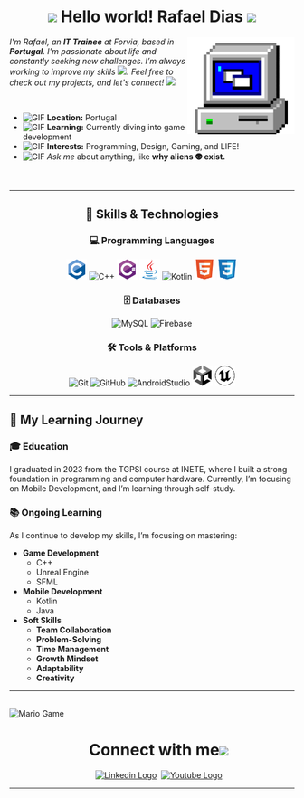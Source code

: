 <div id="toc" style="text-align: center;">
  <ul align="center" style="list-style: none; padding: 0;">
    <summary>
      <h1><img src="https://github.com/TheDudeThatCode/TheDudeThatCode/blob/master/Assets/Earth.gif" width="24px"> Hello world! Rafael Dias&nbsp;<img src="https://github.com/TheDudeThatCode/TheDudeThatCode/blob/master/Assets/Mario_Hello_Big.gif" width="30px"></h1>
    </summary>
      </ul>
</div>

<img align="right" alt="PC GIF" src="https://github.com/TheDudeThatCode/TheDudeThatCode/blob/master/Assets/PC.gif" width="190" />

<p>
  <em>
    I'm Rafael, an <b>IT Trainee</b> at Forvia, based in <b>Portugal</b>. I'm passionate about life and constantly seeking new challenges. I’m always working to improve my skills <img src="https://github.com/TheDudeThatCode/TheDudeThatCode/blob/master/Assets/Developer.gif" width="30px">. Feel free to check out my projects, and let's connect! <img src="https://github.com/TheDudeThatCode/TheDudeThatCode/blob/master/Assets/Rocket.gif" width="18px">
  </em>
</p>


<br>

- <img alt="GIF" src="https://github.com/TheDudeThatCode/TheDudeThatCode/blob/master/Assets/powerup.gif" width="20px" /> **Location:** Portugal
- <img alt="GIF" src="https://github.com/TheDudeThatCode/TheDudeThatCode/blob/master/Assets/gandalf_parrot.gif" width="20px" /> **Learning:** Currently diving into game development
- <img alt="GIF" src="https://github.com/TheDudeThatCode/TheDudeThatCode/blob/master/Assets/coin.gif" width="20px" /> **Interests:** Programming, Design, Gaming, and LIFE!
- <img alt="GIF" src="https://github.com/TheDudeThatCode/TheDudeThatCode/blob/master/Assets/hmm.gif" width="20px" /> *Ask me* about anything, like **why aliens 👽 exist.**

<br>


---

<div id="toc" style="text-align: center;">
  <ul align="center" style="list-style: none; padding: 0;">
    <summary>
      <h2>🚀 Skills & Technologies</h2>
    </summary>
    <li>
      <h3>💻 Programming Languages</h3>
      <p>
        <a href="https://en.wikipedia.org/wiki/C_(programming_language)" target="_blank" rel="noreferrer" style="text-decoration: none;">
          <img src="https://raw.githubusercontent.com/devicons/devicon/master/icons/c/c-original.svg" width="36" height="36" alt="C" /></a>
        <a href="https://en.wikipedia.org/wiki/C%2B%2B" target="_blank" rel="noreferrer" style="text-decoration: none;">
          <img src="https://cdn.jsdelivr.net/gh/devicons/devicon@latest/icons/cplusplus/cplusplus-original.svg" width="36" height="36" alt="C++" /></a>
        <a href="https://learn.microsoft.com/en-us/dotnet/csharp/" target="_blank" rel="noreferrer" style="text-decoration: none;">
          <img src="https://raw.githubusercontent.com/devicons/devicon/master/icons/csharp/csharp-original.svg" width="36" height="36" alt="C#" /></a>
        <a href="https://www.oracle.com/java/" target="_blank" rel="noreferrer" style="text-decoration: none;">
          <img src="https://raw.githubusercontent.com/devicons/devicon/master/icons/java/java-original.svg" width="36" height="36" alt="Java" /></a>
        <a href="https://kotlinlang.org/" target="_blank" rel="noreferrer" style="text-decoration: none;">
          <img src="https://cdn.jsdelivr.net/gh/devicons/devicon@latest/icons/kotlin/kotlin-original.svg" width="36" height="36" alt="Kotlin" /></a>
        <a href="https://developer.mozilla.org/en-US/docs/Web/HTML" target="_blank" rel="noreferrer" style="text-decoration: none;">
          <img src="https://raw.githubusercontent.com/devicons/devicon/master/icons/html5/html5-original.svg" width="36" height="36" alt="HTML" /></a>
        <a href="https://developer.mozilla.org/en-US/docs/Web/CSS" target="_blank" rel="noreferrer" style="text-decoration: none;">
          <img src="https://raw.githubusercontent.com/devicons/devicon/master/icons/css3/css3-original.svg" width="36" height="36" alt="CSS" /></a>
      </p>
    </li>
    <li>
      <h3>🗄️ Databases</h3>
      <p>
        <a href="https://www.mysql.com/" target="_blank" rel="noreferrer" style="text-decoration: none;">
          <img src="https://raw.githubusercontent.com/danielcranney/readme-generator/main/public/icons/skills/mysql-colored.svg" width="36" height="36" alt="MySQL" /></a>
        <a href="https://firebase.google.com/" target="_blank" rel="noreferrer" style="text-decoration: none;">
          <img src="https://cdn.jsdelivr.net/gh/devicons/devicon@latest/icons/firebase/firebase-original.svg" width="36" height="36" alt="Firebase" /></a>
      </p>
    </li>
    <li>
      <h3>🛠️ Tools & Platforms</h3>
      <p>
        <a href="https://git-scm.com/" target="_blank" rel="noreferrer" style="text-decoration: none;">
          <img src="https://raw.githubusercontent.com/danielcranney/readme-generator/main/public/icons/skills/git-colored.svg" width="36" height="36" alt="Git" /></a>
        <a href="https://github.com/" target="_blank" rel="noreferrer" style="text-decoration: none;">
          <img src="https://cdn.jsdelivr.net/gh/devicons/devicon/icons/github/github-original.svg" width="36" height="36" alt="GitHub" /></a>
        <a href="https://developer.android.com/studio" target="_blank" rel="noreferrer" style="text-decoration: none;">
          <img src="https://cdn.jsdelivr.net/gh/devicons/devicon@latest/icons/androidstudio/androidstudio-original.svg" width="36" height="36" alt="AndroidStudio" /></a>
        <a href="https://unity.com/" target="_blank" rel="noreferrer" style="text-decoration: none;">
          <img src="https://raw.githubusercontent.com/devicons/devicon/master/icons/unity/unity-original.svg" width="36" height="36" alt="Unity" /></a>
        <a href="https://www.unrealengine.com/" target="_blank" rel="noreferrer" style="text-decoration: none;">
          <img src="https://raw.githubusercontent.com/devicons/devicon/master/icons/unrealengine/unrealengine-original.svg" width="36" height="36" alt="Unreal Engine" /></a>
      </p>
    </li>
  </ul>
</div>

---

<div id="toc" style="text-align: center;">
  <ul align="left" style="list-style: none; padding: 0;">
    <summary>
      <h2>🌱 My Learning Journey</h2>
    </summary>
      </ul>
</div>

### 🎓 Education
I graduated in 2023 from the TGPSI course at INETE, where I built a strong foundation in programming and computer hardware.
Currently, I’m focusing on Mobile Development, and I’m learning through self-study.

### 📚 Ongoing Learning
As I continue to develop my skills, I’m focusing on mastering:

- **Game Development**
  - C++
  - Unreal Engine
  - SFML
- **Mobile Development**
  - Kotlin
  - Java
- **Soft Skills**
  - **Team Collaboration**
  - **Problem-Solving**
  - **Time Management**
  - **Growth Mindset**
  - **Adaptability**
  - **Creativity**

---
<br>

<img src="https://github.com/TheDudeThatCode/TheDudeThatCode/blob/master/Assets/Mario_Gameplay.gif" alt="Mario Game" width="980">

<br>

<div id="toc" style="text-align: center;">
  <ul align="center" style="list-style: none;">
    <summary>
      <h1>Connect with me<img src="https://github.com/TheDudeThatCode/TheDudeThatCode/blob/master/Assets/Handshake.gif" height="32px"></h1>
    </summary>
    <li>
      <div>
        <a href="https://www.linkedin.com/in/rafael-pdias/" target="_blank">
          <img src="https://github.com/TheDudeThatCode/TheDudeThatCode/blob/master/Assets/Linkedin.svg" alt="Linkedin Logo" width="32"></a>&nbsp;
        <a href="#" target="_blank">
          <img src="https://github.com/user-attachments/assets/59314b80-9f73-443f-b550-ee74b5f3a987" alt="Youtube Logo" width="32"></a>
      </div>
    </li>
  </ul>
</div>

---

